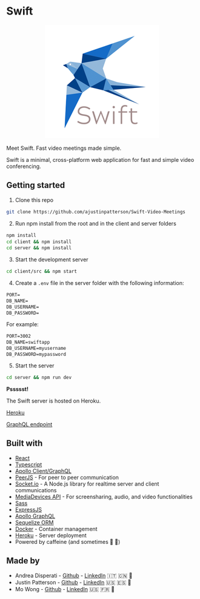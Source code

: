 # Swift

<p align="center">
  <img src="client/src/assets/readmeswift.png" />
</p>

Meet Swift. Fast video meetings made simple.

Swift is a minimal, cross-platform web application for fast and simple video conferencing.

## Getting started

1. Clone this repo
```bash
git clone https://github.com/ajustinpatterson/Swift-Video-Meetings
```

2. Run npm install from the root and in the client and server folders
```bash
npm install
cd client && npm install
cd server && npm install
```

3. Start the development server
```bash
cd client/src && npm start
```

4. Create a `.env` file in the server folder with the following information:
```
PORT=
DB_NAME=
DB_USERNAME=
DB_PASSWORD=
```

For example:
```
PORT=3002
DB_NAME=swiftapp
DB_USERNAME=myusername
DB_PASSWORD=mypassword
```

5. Start the server
```bash
cd server && npm run dev
```

**Pssssst!**

The Swift server is hosted on Heroku.

[Heroku](http://fathomless-eyrie-92787.herokuapp.com/)

[GraphQL endpoint](http://fathomless-eyrie-92787.herokuapp.com/graphql)

## Built with
* [React](https://reactjs.org/)
* [Typescript](https://www.typescriptlang.org/)
* [Apollo Client/GraphQL](https://www.apollographql.com/)
* [PeerJS](https://peerjs.com/) - For peer to peer communication
* [Socket.io](https://socket.io/) - A Node.js library for realtime server and client communications
* [MediaDevices API](https://developer.mozilla.org/en-US/docs/Web/API/MediaDevices) - For screensharing, audio, and video functionalities
* [Sass](https://sass-lang.com/)
* [ExpressJS](https://expressjs.com/)
* [Apollo GraphQL](https://www.apollographql.com/docs/)
* [Sequelize ORM](https://sequelize.org/)
* [Docker](https://www.docker.com/) - Container management
* [Heroku](https://www.heroku.com/) - Server deployment
* Powered by caffeine (and sometimes 🍷 🍻)

## Made by
* Andrea Disperati - [Github](https://github.com/Andrea-Dispe) - [LinkedIn](https://www.linkedin.com/in/andrea-dispe/) 🇮🇹 🇨🇳 🍝
* Justin Patterson - [Github](https://github.com/ajustinpatterson) - [LinkedIn](https://www.linkedin.com/in/ajustinpatterson/) 🇺🇸 🇪🇸 🍦
* Mo Wong - [Github](https://github.com/ommwong) - [LinkedIn](https://www.linkedin.com/in/mowong1) 🇺🇸 🇫🇷 🍜




